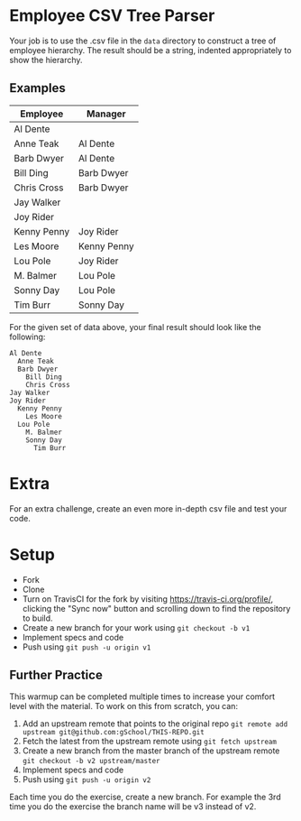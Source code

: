 # Employee CSV Tree Parser

Your job is to use the .csv file in the `data` directory to construct a tree of employee hierarchy.
The result should be a string, indented appropriately to show the hierarchy.

## Examples

Employee       | Manager
-------------- | ----------
Al Dente       |
Anne Teak      | Al Dente
Barb Dwyer     | Al Dente
Bill Ding      | Barb Dwyer
Chris Cross    | Barb Dwyer
Jay Walker     |
Joy Rider      |
Kenny Penny    | Joy Rider
Les Moore      | Kenny Penny
Lou Pole       | Joy Rider
M. Balmer      | Lou Pole
Sonny Day      | Lou Pole
Tim Burr       | Sonny Day


For the given set of data above, your final result should look like the following:


```
Al Dente
  Anne Teak
  Barb Dwyer
    Bill Ding
    Chris Cross
Jay Walker
Joy Rider
  Kenny Penny
    Les Moore
  Lou Pole
    M. Balmer
    Sonny Day
      Tim Burr
```

# Extra

For an extra challenge, create an even more in-depth csv file and test your code.

# Setup

* Fork
* Clone
* Turn on TravisCI for the fork by
  visiting https://travis-ci.org/profile/<github user name>, clicking the "Sync now" button
  and scrolling down to find the repository to build.
* Create a new branch for your work using `git checkout -b v1`
* Implement specs and code
* Push using `git push -u origin v1`

## Further Practice

This warmup can be completed multiple times to increase your comfort level with the material.
To work on this from scratch, you can:

1. Add an upstream remote that points to the original repo `git remote add upstream git@github.com:gSchool/THIS-REPO.git`
1. Fetch the latest from the upstream remote using `git fetch upstream`
1. Create a new branch from the master branch of the upstream remote `git checkout -b v2 upstream/master`
1. Implement specs and code
1. Push using `git push -u origin v2`

Each time you do the exercise, create a new branch. For example the 3rd time you do the exercise the branch
name will be v3 instead of v2.
